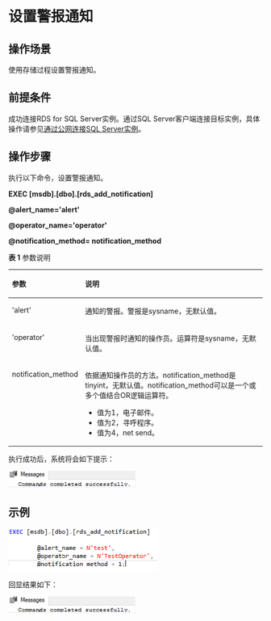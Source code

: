 # 设置警报通知<a name="rds_09_0014"></a>

## 操作场景<a name="section69761816162012"></a>

使用存储过程设置警报通知。

## 前提条件<a name="section11945143132017"></a>

成功连接RDS for SQL Server实例。通过SQL Server客户端连接目标实例，具体操作请参见[通过公网连接SQL Server实例](https://support.huaweicloud.com/qs-rds/rds_03_0007.html)。

## 操作步骤<a name="section1334017544208"></a>

执行以下命令，设置警报通知。

**EXEC \[msdb\].\[dbo\].\[rds\_add\_notification\]**

**@alert\_name='alert'**

**@operator\_name='operator'**

**@notification\_method= notification\_method**

**表 1**  参数说明

<a name="table1816418573014"></a>
<table><thead align="left"><tr id="row816610514306"><th class="cellrowborder" valign="top" width="20.77%" id="mcps1.2.3.1.1"><p id="p35151612173010"><a name="p35151612173010"></a><a name="p35151612173010"></a>参数</p>
</th>
<th class="cellrowborder" valign="top" width="79.23%" id="mcps1.2.3.1.2"><p id="p1816611514309"><a name="p1816611514309"></a><a name="p1816611514309"></a>说明</p>
</th>
</tr>
</thead>
<tbody><tr id="row1016612593020"><td class="cellrowborder" valign="top" width="20.77%" headers="mcps1.2.3.1.1 "><p id="p1316615103012"><a name="p1316615103012"></a><a name="p1316615103012"></a>'alert'</p>
</td>
<td class="cellrowborder" valign="top" width="79.23%" headers="mcps1.2.3.1.2 "><p id="p1716635183012"><a name="p1716635183012"></a><a name="p1716635183012"></a>通知的警报。警报是sysname，无默认值。</p>
</td>
</tr>
<tr id="row151669515307"><td class="cellrowborder" valign="top" width="20.77%" headers="mcps1.2.3.1.1 "><p id="p816614573017"><a name="p816614573017"></a><a name="p816614573017"></a>'operator'</p>
</td>
<td class="cellrowborder" valign="top" width="79.23%" headers="mcps1.2.3.1.2 "><p id="p1016605113015"><a name="p1016605113015"></a><a name="p1016605113015"></a>当出现警报时通知的操作员。运算符是sysname，无默认值。</p>
</td>
</tr>
<tr id="row2016695153012"><td class="cellrowborder" valign="top" width="20.77%" headers="mcps1.2.3.1.1 "><p id="p18166145133020"><a name="p18166145133020"></a><a name="p18166145133020"></a>notification_method</p>
</td>
<td class="cellrowborder" valign="top" width="79.23%" headers="mcps1.2.3.1.2 "><p id="p716625143011"><a name="p716625143011"></a><a name="p716625143011"></a>依据通知操作员的方法。notification_method是tinyint，无默认值。notification_method可以是一个或多个值结合OR逻辑运算符。</p>
<a name="ul92951739143113"></a><a name="ul92951739143113"></a><ul id="ul92951739143113"><li>值为1，电子邮件。</li><li>值为2，寻呼程序。</li><li>值为4，net send。</li></ul>
</td>
</tr>
</tbody>
</table>

执行成功后，系统将会如下提示：

![](figures/执行结果-53.png)

## 示例<a name="section23341852203318"></a>

![](figures/设置警报通知.png)

回显结果如下：

![](figures/执行结果-53.png)

